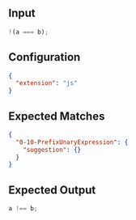 
## Input
```javascript input
!(a === b);
```

## Configuration
```json configuration
{
  "extension": "js"
}
```

## Expected Matches
```json expected matches
{
  "0-10-PrefixUnaryExpression": {
    "suggestion": {}
  }
}
```

## Expected Output
```javascript expected output
a !== b;
```
